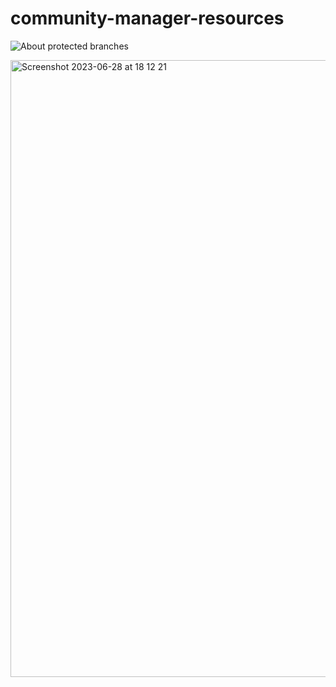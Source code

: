 # community-manager-resources


![About protected branches](https://docs.github.com/en/repositories/configuring-branches-and-merges-in-your-repository/managing-protected-branches/about-protected-branches)

<img width="987" alt="Screenshot 2023-06-28 at 18 12 21" src="https://github.com/nashthecoder/community-manager-resources/assets/15178823/b446a929-d631-41e0-9330-0eb7a805815b">
